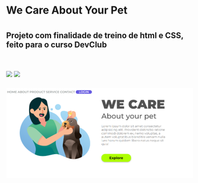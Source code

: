 <h1> We Care About Your Pet <h1/>

<h2> Projeto com finalidade de treino de html e CSS, feito para o curso DevClub <h2>
<br/>
<img src="https://img.shields.io/badge/HTML5-E34F26?style=for-the-badge&logo=html5&logoColor=white"/>
<img src="https://img.shields.io/badge/CSS3-1572B6?style=for-the-badge&logo=css3&logoColor=white"/>
<br/>
<br/>
  <img src="https://github.com/mcostarodrigo/we-care-about-your-pet-git/blob/master/Captura%20de%20tela%202022-12-08%20210029.png?raw=true">
